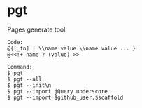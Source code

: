 pgt
====

Pages generate tool.

```
Code:
@{[_fn] | \\name value \\name value ... }
@<<!+ name ? (value) >>
```

```
Command:
$ pgt 
$ pgt --all
$ pgt --init\n
$ pgt --import jQuery underscore
$ pgt --import $github_user.$scaffold
```